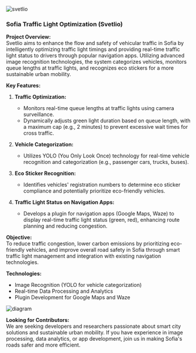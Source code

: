 ![svetlio](https://github.com/svetl-io/svetlio/assets/36776013/c5e428ab-26f8-4455-b6ab-9f21e0ea1aa2)

### Sofia Traffic Light Optimization (Svetlio)

**Project Overview:**  
Svetlio aims to enhance the flow and safety of vehicular traffic in Sofia by intelligently optimizing traffic light timings and providing real-time traffic light status to drivers through popular navigation apps. Utilizing advanced image recognition technologies, the system categorizes vehicles, monitors queue lengths at traffic lights, and recognizes eco stickers for a more sustainable urban mobility.

**Key Features:**

1. **Traffic Optimization:**
   - Monitors real-time queue lengths at traffic lights using camera surveillance.
   - Dynamically adjusts green light duration based on queue length, with a maximum cap (e.g., 2 minutes) to prevent excessive wait times for cross traffic.
   
2. **Vehicle Categorization:**
   - Utilizes YOLO (You Only Look Once) technology for real-time vehicle recognition and categorization (e.g., passenger cars, trucks, buses).

3. **Eco Sticker Recognition:**
   - Identifies vehicles' registration numbers to determine eco sticker compliance and potentially prioritize eco-friendly vehicles.

4. **Traffic Light Status on Navigation Apps:**
   - Develops a plugin for navigation apps (Google Maps, Waze) to display real-time traffic light status (green, red), enhancing route planning and reducing congestion.

**Objective:**  
To reduce traffic congestion, lower carbon emissions by prioritizing eco-friendly vehicles, and improve overall road safety in Sofia through smart traffic light management and integration with existing navigation technologies.

**Technologies:**  
- Image Recognition (YOLO for vehicle categorization)
- Real-time Data Processing and Analytics
- Plugin Development for Google Maps and Waze


![diagram](https://github.com/svetl-io/svetlio/assets/36733036/ebadc06b-9f55-4563-a811-b64b08a54970)



**Looking for Contributors:**  
We are seeking developers and researchers passionate about smart city solutions and sustainable urban mobility. If you have experience in image processing, data analytics, or app development, join us in making Sofia's roads safer and more efficient.
